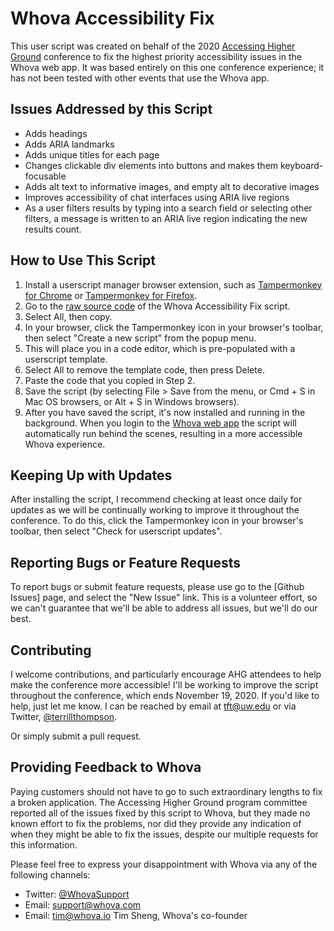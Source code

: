 Whova Accessibility Fix
==============================

This user script was created on behalf of the 2020 [Accessing Higher Ground][] conference 
to fix the highest priority accessibility issues in the Whova web app. It was based entirely on this one conference experience; it has not been tested with other events that use the Whova app.  

Issues Addressed by this Script
---------------------------------------

* Adds headings
* Adds ARIA landmarks
* Adds unique titles for each page
* Changes clickable div elements into buttons and makes them keyboard-focusable
* Adds alt text to informative images, and empty alt to decorative images
* Improves accessibility of chat interfaces using ARIA live regions
* As a user filters results by typing into a search field or selecting other filters, a message is written to an ARIA live region indicating the new results count.  

How to Use This Script
----------------------

1. Install a userscript manager browser extension, such as [Tampermonkey for Chrome][] or [Tampermonkey for Firefox][]. 
2. Go to the [raw source code] of the Whova Accessibility Fix script.
3. Select All, then copy. 
4. In your browser, click the Tampermonkey icon in your browser's toolbar, then select "Create a new script" from the popup menu. 
5. This will place you in a code editor, which is pre-populated with a userscript template. 
6. Select All to remove the template code, then press Delete. 
7. Paste the code that you copied in Step 2. 
8. Save the script (by selecting File > Save from the menu, or Cmd + S in Mac OS browsers, or Alt + S in Windows browsers). 
9. After you have saved the script, it's now installed and running in the background. When you login to the [Whova web app][] the script will automatically run behind the scenes, resulting in a more accessible Whova experience. 

Keeping Up with Updates
------------------------ 

After installing the script, I recommend checking at least once daily for updates as we will be continually working to improve it throughout the conference. To do this, click the Tampermonkey icon in your browser's toolbar, then select "Check for userscript updates". 

Reporting Bugs or Feature Requests
----------------------------------

To report bugs or submit feature requests, please use go to the [Github Issues] page, and select the "New Issue" link. This is a volunteer effort, so we can't guarantee that we'll be able to address all issues, but we'll do our best. 

Contributing
-------------------

I welcome contributions, and particularly encourage AHG attendees to help make the conference more accessible! 
I'll be working to improve the script throughout the conference, which ends November 19, 2020. If you'd like to help, just let me know. I can be reached by email at [tft@uw.edu][] or via Twitter, [@terrillthompson][]. 

Or simply submit a pull request. 

Providing Feedback to Whova
--------------------------- 

Paying customers should not have to go to such extraordinary lengths to fix a broken application. The Accessing Higher Ground program committee reported all of the issues fixed by this script to Whova, but they made no known effort to fix the problems, nor did they provide any indication of when they might be able to fix the issues, despite our multiple requests for this information. 

Please feel free to express your disappointment with Whova via any of the following channels:
* Twitter: [@WhovaSupport][] 
* Email: [support@whova.com][]
* Email: [tim@whova.io][] Tim Sheng, Whova's co-founder


[Accessing Higher Ground]: https://accessinghigherground.org
[tft@uw.edu]: mailto:tft@uw.edu
[@terrillthompson]: https://twitter.com/terrillthompson
[Greasemonkey for Firefox]: https://addons.mozilla.org/en-US/firefox/addon/greasemonkey/
[raw source code]: https://raw.githubusercontent.com/terrill/whova-a11y-fix/main/user.js
[support@whova.com]: mailto:support@whova.com
[Tampermonkey for Chrome]: https://chrome.google.com/webstore/detail/tampermonkey/dhdgffkkebhmkfjojejmpbldmpobfkfo?hl=en
[Tampermonkey for Firefox]: https://addons.mozilla.org/en-US/firefox/addon/tampermonkey/
[tim@whova.io]: mailto:tim@whova.io
[@WhovaSupport]: https://twitter.com/whovasupport
[Whova web app]: https://whova.com/portal/webapp

